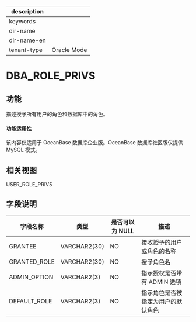 |description||
|---|---|
|keywords||
|dir-name||
|dir-name-en||
|tenant-type|Oracle Mode|

DBA_ROLE_PRIVS 
===================================


功能 
-----------

描述授予所有用户的角色和数据库中的角色。

  <main id="notice" >
    <h4>功能适用性</h4>
    <p>该内容仅适用于 OceanBase 数据库企业版。OceanBase 数据库社区版仅提供 MySQL 模式。</p>
  </main>

相关视图 
-------------

USER_ROLE_PRIVS

字段说明 
-------------



|   **字段名称**   |    **类型**    | **是否可以为 NULL** |      **描述**       |
|--------------|--------------|----------------|-------------------|
| GRANTEE      | VARCHAR2(30) | NO             | 接收授予的用户或角色的名称     |
| GRANTED_ROLE | VARCHAR2(30) | NO             | 授予角色名             |
| ADMIN_OPTION | VARCHAR2(3)  | NO             | 指示授权是否带有 ADMIN 选项 |
| DEFAULT_ROLE | VARCHAR2(3)  | NO             | 指示角色是否被指定为用户的默认角色 |



